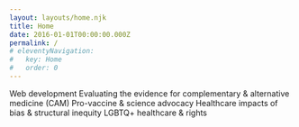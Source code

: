 ```yaml
---
layout: layouts/home.njk
title: Home
date: 2016-01-01T00:00:00.000Z
permalink: /
# eleventyNavigation:
#   key: Home
#   order: 0 
---
```

<section>
  <aside>
    
  Web development
  Evaluating the evidence for complementary & alternative medicine (CAM)
  Pro-vaccine & science advocacy
  Healthcare impacts of bias & structural inequity
  LGBTQ+ healthcare & rights

  </aside>
</section>


  



